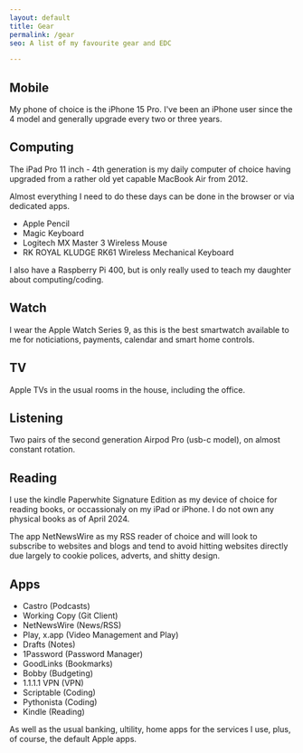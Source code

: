 ```yaml
---
layout: default
title: Gear
permalink: /gear
seo: A list of my favourite gear and EDC

---
```


## Mobile

My phone of choice is the iPhone 15 Pro. I've been an iPhone user since the 4 model and generally upgrade every two or three years.


## Computing

The iPad Pro 11 inch - 4th generation is my daily computer of choice having upgraded from a rather old yet capable MacBook Air from 2012. 

Almost everything I need to do these days can be done in the browser or via dedicated apps.

- Apple Pencil
- Magic Keyboard
- Logitech MX Master 3 Wireless Mouse
- RK ROYAL KLUDGE RK61 Wireless Mechanical Keyboard

I also have a Raspberry Pi 400, but is only really used to teach my daughter about computing/coding.

## Watch

I wear the Apple Watch Series 9, as this is the best smartwatch available to me for noticiations, payments, calendar and smart home controls.

## TV

Apple TVs in the usual rooms in the house, including the office.

## Listening

Two pairs of the second generation Airpod Pro (usb-c model), on almost constant rotation.

## Reading

I use the kindle Paperwhite Signature Edition as my device of choice for reading books, or occassionaly on my iPad or iPhone. I do not own any physical books as of April 2024.

The app NetNewsWire as my RSS reader of choice and will look to subscribe to websites and blogs and tend to avoid hitting websites directly due largely to cookie polices, adverts, and shitty design.


## Apps
 
- Castro (Podcasts)
- Working Copy (Git Client)
- NetNewsWire (News/RSS)
- Play, x.app (Video Management and Play)
- Drafts (Notes)
- 1Password (Password Manager)
- GoodLinks (Bookmarks)
- Bobby (Budgeting)
- 1.1.1.1 VPN (VPN)
- Scriptable (Coding)
- Pythonista (Coding)
- Kindle (Reading)

As well as the usual banking, ultility, home apps for the services I use, plus, of course, the default Apple apps.
